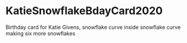 # KatieSnowflakeBdayCard2020
Birthday card for Katie Givens, snowflake curve inside snowflake curve making six more snowflakes
